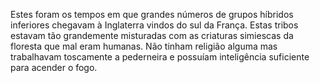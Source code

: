 ﻿Estes foram os tempos em que grandes números de grupos híbridos inferiores  chegavam à Inglaterra vindos do sul da França. Estas tribos estavam tão grandemente misturadas com as criaturas simiescas da floresta que mal eram humanas. Não tinham religião alguma mas trabalhavam toscamente a pederneira e possuíam inteligência suficiente para acender o fogo.